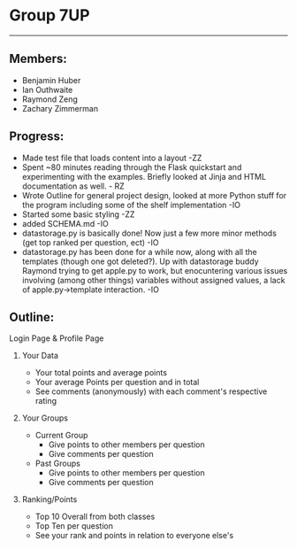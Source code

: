 Group 7UP
=========

* * *

## Members: ##

* Benjamin Huber
* Ian Outhwaite
* Raymond Zeng
* Zachary Zimmerman

## Progress: ##

* Made test file that loads content into a layout -ZZ
* Spent ~80 minutes reading through the Flask quickstart and experimenting with the examples. Briefly looked at Jinja and HTML documentation as well. - RZ
* Wrote Outline for general project design, looked at more Python stuff for the program including some of the shelf implementation -IO
* Started some basic styling -ZZ
* added SCHEMA.md -IO
* datastorage.py is basically done! Now just a few more minor methods (get top ranked per question, ect) -IO
* datastorage.py has been done for a while now, along with all the templates (though one got deleted?). Up with datastorage buddy Raymond trying to get apple.py to work, but enocuntering various issues involving (among other things) variables without assigned values, a lack of apple.py->template interaction. -IO

## Outline: ##

Login Page & Profile Page

1. Your Data
    * Your total points and average points
    * Your average Points per question and in total 
    * See comments (anonymously) with each comment's respective rating


2. Your Groups
    * Current Group
        * Give points to other members per question
        * Give comments per question
    * Past Groups
        * Give points to other members per question
        * Give comments per question


3. Ranking/Points
    * Top 10 Overall from both classes
    * Top Ten per question
    * See your rank and points in relation to everyone else's
